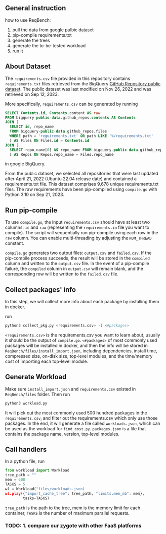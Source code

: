 ## General instruction 
how to use ReqBench:
1. pull the data from google pulbic dataset
2. pip-compile requirements.txt
3. generate the trees 
4. generate the to-be-tested workload
5. run it

## About Dataset
The `requirements.csv` file provided in this repository contains `requirements.txt` files retrieved from the BigQuery [GitHub Repository public dataset](https://console.cloud.google.com/marketplace/product/github/github-repos). The public dataset was last modified on Nov 26, 2022 and was retrieved on Sep 12, 2023. 

More specifically, `requirements.csv` can be generated by running
```sql
SELECT Contents.id, Contents.content AS raw
FROM bigquery-public-data.github_repos.contents AS Contents
JOIN (
  SELECT id, repo_name
  FROM bigquery-public-data.github_repos.files
  WHERE path = 'requirements.txt' OR path LIKE '%/requirements.txt'
  ) AS Files ON Files.id = Contents.id
JOIN (
  SELECT repo_name[0] AS repo_name FROM bigquery-public-data.github_repos.commits WHERE author.date.seconds > 1650499200 GROUP BY repo_name[0]
  ) AS Repos ON Repos.repo_name = Files.repo_name
```
in google BigQuery.

From the public dataset, we selected all repositories that were last updated after April 21, 2022 (Ubuntu 22.04 release date) and contained a requirements.txt file. This dataset comprises 9,678 unique requirements.txt files. The raw requirements have been pip-compiled using `compile.go` with Python 3.10 on Sep 21, 2023.

## Run pip-compile
To use `compile.go`, the input `requirements.csv` should have at least two columns: `id` and `raw` (representing the `requirements.in` file you want to compile). The script will sequentially run pip-compile using each row in the `raw` column. You can enable multi-threading by adjusting the `NUM_THREAD` constant. 

`compile.go` generates two output files: `output.csv` and `failed.csv`. If the pip-compile process succeeds, the result will be stored in the `compiled` column and written to the `output.csv` file. In the event of a pip-compile failure, the `compiled` column in `output.csv` will remain blank, and the corresponding row will be written to the `failed.csv` file.

## Collect packages' info
In this step, we will collect more info about each package by installing them in docker.

run
```sh
python3 collect_pkg.py <requirements.csv> -l <#packages>
```
`<requirements.csv>` is the requirements.csv you want to learn about, 
usually it should be the output of `compile.go`.
`<#packages>` of most commonly used packages will be installed in docker,
and then the info will be stored in `ReqBench/files/install_import.json`, including dependencies, install time, compressed size, on-disk size, 
top-level modules, and the time/memory cost of importing each top-level module.

## Generate Workload
Make sure `install_import.json` and `requirements.csv` existed in `ReqBench/files` folder. Then run
```sh
python3 workload.py
```
It will pick out the most commonly used 500 hundred packages in the `requirements.csv`,
and filter out the requirements.csv which only use those packages.
In the end, it will generate a file called `workloads.json`, which can be used as the workload for `find_cost.py`.
`packages.json` is a file that contains the package name, version, top-level modules.

## Call handlers

In a python file, run 
```python
from workload import Workload
tree_path = ""
mem = 600
TASKS = 5
wl = Workload("files/workloads.json)
wl.play({"import_cache_tree": tree_path, "limits.mem_mb": mem}, 
        tasks=TASKS)
```
 `tree_path` is the path to the tree, mem is the memory limit for each container,
`TASKS` is the number of maximum parallel requests.


### TODO: 1. compare our zygote with other FaaS platforms
